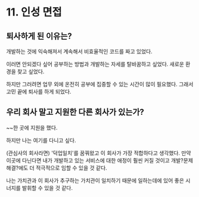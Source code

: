 # 11. 인성 면접

## 퇴사하게 된 이유는?

개발하는 것에 익숙해져서 계속해서 비효율적인 코드를 짜고 있었다.

이러면 안되겠다 싶어 공부하는 방법과 개발하는 자세를 탈바꿈하고 싶었다. 새로운 환경을 찾고 싶었다.

하지만 그러려면 업무 외에 온전히 공부에 집중할 수 있는 시간이 많이 필요했다. 그래서 고민 끝에 퇴사를 하게 되었다.



## 우리 회사 말고 지원한 다른 회사가 있는가?

~~한 곳에 지원을 했다.

하지만 나는 여기를 다니고 싶다.

(관심사의 회사라면) '덕업일치'를 꿈꿔왔고 이 회사가 가장 적합하다고 생각했다. 만약 이곳에 다닌다면 내가 개발하고 있는 서비스에 대한 애정이 훨씬 커질 것이고 개발?문제 해결?에도 더 적극적으로 임할 수 있을 것 같다.

나는 가치관과 이 회사가 추구하는 가치관이 일치하기 때문에 일하는데에 있어 좋은 시너지를 발휘할 수 있을 것 같다.